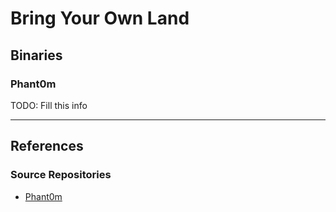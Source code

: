 # Bring Your Own Land

## Binaries

### Phant0m

TODO: Fill this info

---
## References

### Source Repositories

- [Phant0m](https://github.com/hlldz/Phant0m)
